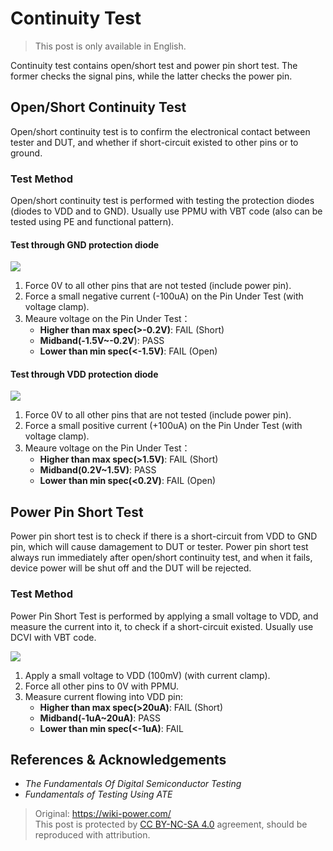 # Continuity Test

> This post is only available in English.

Continuity test contains open/short test and power pin short test. The former checks the signal pins, while the latter checks the power pin.

## Open/Short Continuity Test

Open/short continuity test is to confirm the electronical contact between tester and DUT, and whether if short-circuit existed to other pins or to ground.

### Test Method

Open/short continuity test is performed with testing the protection diodes (diodes to VDD and to GND). Usually use PPMU with VBT code (also can be tested using PE and functional pattern).

#### Test through GND protection diode

![](https://img.wiki-power.com/d/wiki-media/img/20220909003924.png)

1. Force 0V to all other pins that are not tested (include power pin).
2. Force a small negative current (-100uA) on the Pin Under Test (with voltage clamp).
3. Meaure voltage on the Pin Under Test：
   - **Higher than max spec(>-0.2V)**: FAIL (Short)
   - **Midband(-1.5V~-0.2V**): PASS
   - **Lower than min spec(<-1.5V)**: FAIL (Open)

#### Test through VDD protection diode

![](https://img.wiki-power.com/d/wiki-media/img/20220909004139.png)

1. Force 0V to all other pins that are not tested (include power pin).
2. Force a small positive current (+100uA) on the Pin Under Test (with voltage clamp).
3. Meaure voltage on the Pin Under Test：
   - **Higher than max spec(>1.5V)**: FAIL (Short)
   - **Midband(0.2V~1.5V)**: PASS
   - **Lower than min spec(<0.2V)**: FAIL (Open)

## Power Pin Short Test

Power pin short test is to check if there is a short-circuit from VDD to GND pin, which will cause damagement to DUT or tester. Power pin short test always run immediately after open/short continuity test, and when it fails, device power will be shut off and the DUT will be rejected.

### Test Method

Power Pin Short Test is performed by applying a small voltage to VDD, and measure the current into it, to check if a short-circuit existed. Usually use DCVI with VBT code.

![](https://img.wiki-power.com/d/wiki-media/img/20220910155805.png)

1. Apply a small voltage to VDD (100mV) (with current clamp).
2. Force all other pins to 0V with PPMU.
3. Measure current flowing into VDD pin:
   - **Higher than max spec(>20uA)**: FAIL (Short)
   - **Midband(-1uA~20uA)**: PASS
   - **Lower than min spec(<-1uA)**: FAIL

## References & Acknowledgements

- _The Fundamentals Of Digital Semiconductor Testing_
- _Fundamentals of Testing Using ATE_

> Original: <https://wiki-power.com/>  
> This post is protected by [CC BY-NC-SA 4.0](https://creativecommons.org/licenses/by/4.0/deed.en) agreement, should be reproduced with attribution.
